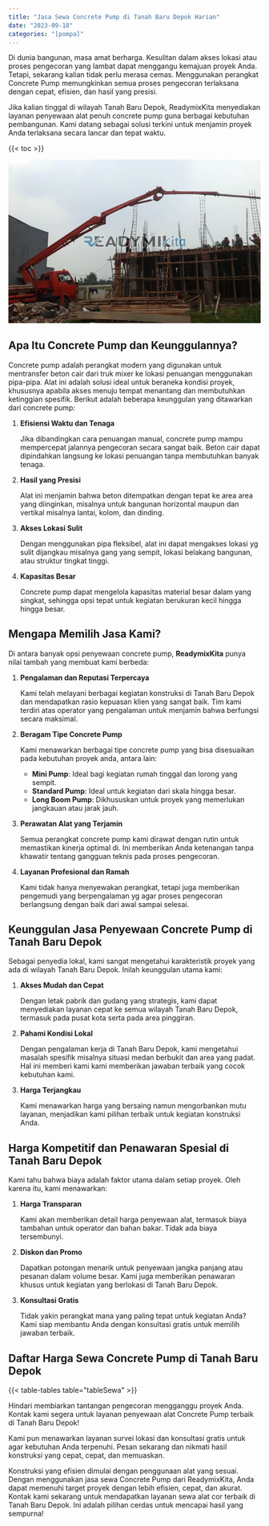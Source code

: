 ```yaml
---
title: "Jasa Sewa Concrete Pump di Tanah Baru Depok Harian"
date: "2023-09-18"
categories: "[pompa]"
---
```


Di dunia bangunan, masa amat berharga. Kesulitan dalam akses lokasi atau proses pengecoran yang lambat dapat menggangu kemajuan proyek Anda. Tetapi, sekarang kalian tidak perlu merasa cemas. Menggunakan perangkat Concrete Pump memungkinkan semua proses pengecoran terlaksana dengan cepat, efisien, dan hasil yang presisi.

Jika kalian tinggal di wilayah Tanah Baru Depok, ReadymixKita menyediakan layanan penyewaan alat penuh concrete pump guna berbagai kebutuhan pembangunan. Kami datang sebagai solusi terkini untuk menjamin proyek Anda terlaksana secara lancar dan tepat waktu.

{{< toc >}}

![Jasa Sewa Concrete Pump di Tanah Baru Depok Harian](/images/pompa/sewa-pompa-19.jpg)

## Apa Itu Concrete Pump dan Keunggulannya?

Concrete pump adalah perangkat modern yang digunakan untuk mentransfer beton cair dari truk mixer ke lokasi penuangan menggunakan pipa-pipa. Alat ini adalah solusi ideal untuk beraneka kondisi proyek, khususnya apabila akses menuju tempat menantang dan membutuhkan ketinggian spesifik. Berikut adalah beberapa keunggulan yang ditawarkan dari concrete pump:

1. **Efisiensi Waktu dan Tenaga**

   Jika dibandingkan cara penuangan manual, concrete pump mampu mempercepat jalannya pengecoran secara sangat baik. Beton cair dapat dipindahkan langsung ke lokasi penuangan tanpa membutuhkan banyak tenaga.

2. **Hasil yang Presisi**

   Alat ini menjamin bahwa beton ditempatkan dengan tepat ke area area yang diinginkan, misalnya untuk bangunan horizontal maupun dan vertikal misalnya lantai, kolom, dan dinding.

3. **Akses Lokasi Sulit**

   Dengan menggunakan pipa fleksibel, alat ini dapat mengakses lokasi yg sulit dijangkau misalnya gang yang sempit, lokasi belakang bangunan, atau struktur tingkat tinggi.

4. **Kapasitas Besar**

   Concrete pump dapat mengelola kapasitas material besar dalam yang singkat, sehingga opsi tepat untuk kegiatan berukuran kecil hingga hingga besar.

## Mengapa Memilih Jasa Kami?

Di antara banyak opsi penyewaan concrete pump, **ReadymixKita** punya nilai tambah yang membuat kami berbeda:

1. **Pengalaman dan Reputasi Terpercaya**

   Kami telah melayani berbagai kegiatan konstruksi di Tanah Baru Depok dan mendapatkan rasio kepuasan klien yang sangat baik. Tim kami terdiri atas operator yang pengalaman untuk menjamin bahwa berfungsi secara maksimal.

2. **Beragam Tipe Concrete Pump**

   Kami menawarkan berbagai tipe concrete pump yang bisa disesuaikan pada kebutuhan proyek anda, antara lain:
   - **Mini Pump**: Ideal bagi kegiatan rumah tinggal dan lorong yang sempit.
   - **Standard Pump**: Ideal untuk kegiatan dari skala hingga besar.
   - **Long Boom Pump**: Dikhususkan untuk proyek yang memerlukan jangkauan atau jarak jauh.

3. **Perawatan Alat yang Terjamin**

   Semua perangkat concrete pump kami dirawat dengan rutin untuk memastikan kinerja optimal di. Ini memberikan Anda ketenangan tanpa khawatir tentang gangguan teknis pada proses pengecoran.

4. **Layanan Profesional dan Ramah**

   Kami tidak hanya menyewakan perangkat, tetapi juga memberikan pengemudi yang berpengalaman yg agar proses pengecoran berlangsung dengan baik dari awal sampai selesai.

## Keunggulan Jasa Penyewaan Concrete Pump di Tanah Baru Depok

Sebagai penyedia lokal, kami sangat mengetahui karakteristik proyek yang ada di wilayah Tanah Baru Depok. Inilah keunggulan utama kami:

1. **Akses Mudah dan Cepat**

   Dengan letak pabrik dan gudang yang strategis, kami dapat menyediakan layanan cepat ke semua wilayah Tanah Baru Depok, termasuk pada pusat kota serta pada area pinggiran.

2. **Pahami Kondisi Lokal**

   Dengan pengalaman kerja di Tanah Baru Depok, kami mengetahui masalah spesifik misalnya situasi medan berbukit dan area yang padat. Hal ini memberi kami kami memberikan jawaban terbaik yang cocok kebutuhan kami.

3. **Harga Terjangkau**

   Kami menawarkan harga yang bersaing namun mengorbankan mutu layanan, menjadikan kami pilihan terbaik untuk kegiatan konstruksi Anda.

## Harga Kompetitif dan Penawaran Spesial di Tanah Baru Depok

Kami tahu bahwa biaya adalah faktor utama dalam setiap proyek. Oleh karena itu, kami menawarkan:

1. **Harga Transparan**

   Kami akan memberikan detail harga penyewaan alat, termasuk biaya tambahan untuk operator dan bahan bakar. Tidak ada biaya tersembunyi.

2. **Diskon dan Promo**

   Dapatkan potongan menarik untuk penyewaan jangka panjang atau pesanan dalam volume besar. Kami juga memberikan penawaran khusus untuk kegiatan yang berlokasi di Tanah Baru Depok.

3. **Konsultasi Gratis**

   Tidak yakin perangkat mana yang paling tepat untuk kegiatan Anda? Kami siap membantu Anda dengan konsultasi gratis untuk memilih jawaban terbaik.

## Daftar Harga Sewa Concrete Pump di Tanah Baru Depok

{{< table-tables table="tableSewa" >}}

Hindari membiarkan tantangan pengecoran mengganggu proyek Anda. Kontak kami segera untuk layanan penyewaan alat Concrete Pump terbaik di Tanah Baru Depok!

Kami pun menawarkan layanan survei lokasi dan konsultasi gratis untuk agar kebutuhan Anda terpenuhi. Pesan sekarang dan nikmati hasil konstruksi yang cepat, cepat, dan memuaskan.

Konstruksi yang efisien dimulai dengan penggunaan alat yang sesuai. Dengan menggunakan jasa sewa Concrete Pump dari ReadymixKita, Anda dapat memenuhi target proyek dengan lebih efisien, cepat, dan akurat. Kontak kami sekarang untuk mendapatkan layanan sewa alat cor terbaik di Tanah Baru Depok. Ini adalah pilihan cerdas untuk mencapai hasil yang sempurna!